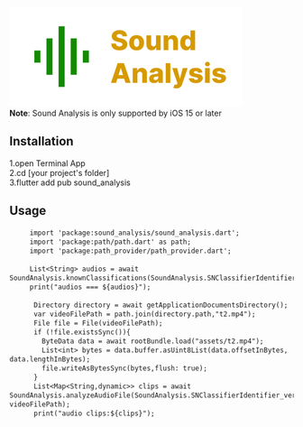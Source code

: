 ![logo](./logo.png)
<br>
**Note**: Sound Analysis is only supported by iOS 15 or later

## Installation
1.open Terminal App<br>
2.cd [your project's folder]<br>
3.flutter add pub sound_analysis

## Usage
```
     import 'package:sound_analysis/sound_analysis.dart';
     import 'package:path/path.dart' as path;
     import 'package:path_provider/path_provider.dart';
    
     List<String> audios = await SoundAnalysis.knownClassifications(SoundAnalysis.SNClassifierIdentifier_version1);
     print("audios === ${audios}");
 
      Directory directory = await getApplicationDocumentsDirectory();
      var videoFilePath = path.join(directory.path,"t2.mp4");
      File file = File(videoFilePath);
      if (!file.existsSync()){
        ByteData data = await rootBundle.load("assets/t2.mp4");
        List<int> bytes = data.buffer.asUint8List(data.offsetInBytes, data.lengthInBytes);
        file.writeAsBytesSync(bytes,flush: true);
      }
      List<Map<String,dynamic>> clips = await SoundAnalysis.analyzeAudioFile(SoundAnalysis.SNClassifierIdentifier_version1, videoFilePath);
      print("audio clips:${clips}");
   
```
    
